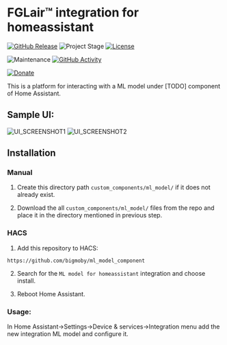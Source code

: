 # FGLair&trade; integration for homeassistant

[![GitHub Release][releases-shield]][releases]
![Project Stage][project-stage-shield]
[![License][license-shield]](LICENSE.md)

![Maintenance][maintenance-shield]
[![GitHub Activity][commits-shield]][commits]

[![Donate](https://img.shields.io/badge/donate-BuyMeCoffee-yellow.svg)](https://www.buymeacoffee.com/bigmoby)

This is a platform for interacting with a ML model under [TODO] component of Home Assistant.

## Sample UI:

![UI_SCREENSHOT1](Capture.PNG)
![UI_SCREENSHOT2](Capture2.PNG)

## Installation

### Manual

1. Create this directory path `custom_components/ml_model/` if it does not already exist.

2. Download the all `custom_components/ml_model/` files from the repo and place it in the directory mentioned in previous step.

### HACS

1. Add this repository to HACS:

```
https://github.com/bigmoby/ml_model_component
```

2. Search for the `ML model for homeassistant` integration and choose install.

3. Reboot Home Assistant.

### Usage:

In Home Assistant->Settings->Device & services->Integration menu add the new integration ML model and configure it.

[releases-shield]: https://img.shields.io/github/release/bigmoby/ml_model_component.svg
[releases]: https://github.com/bigmoby/ml_model_component/releases
[project-stage-shield]: https://img.shields.io/badge/project%20stage-production%20ready-brightgreen.svg
[license-shield]: https://img.shields.io/github/license/bigmoby/ml_model_component
[maintenance-shield]: https://img.shields.io/maintenance/yes/2024.svg
[commits-shield]: https://img.shields.io/github/commit-activity/y/bigmoby/ml_model_component.svg
[commits]: https://img.shields.io/github/commits/bigmoby/ml_model_component
